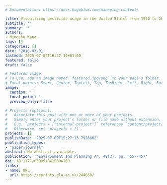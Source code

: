 ```yaml
---
# Documentation: https://docs.hugoblox.com/managing-content/

title: Visualizing pesticide usage in the United States from 1992 to 2009
subtitle: ''
summary: ''
authors:
- Mingshu Wang
tags: []
categories: []
date: '2016-03-01'
lastmod: 2025-07-09T16:27:14+01:00
featured: false
draft: false

# Featured image
# To use, add an image named `featured.jpg/png` to your page's folder.
# Focal points: Smart, Center, TopLeft, Top, TopRight, Left, Right, BottomLeft, Bottom, BottomRight.
image:
  caption: ''
  focal_point: ''
  preview_only: false

# Projects (optional).
#   Associate this post with one or more of your projects.
#   Simply enter your project's folder or file name without extension.
#   E.g. `projects = ["internal-project"]` references `content/project/deep-learning/index.md`.
#   Otherwise, set `projects = []`.
projects: []
publishDate: '2025-07-09T15:27:13.792800Z'
publication_types:
- "paper-journal"
abstract: No abstract available.
publication: '*Environment and Planning A*, 48(3), pp. 455--457'
doi: 10.1177/0308518X15604760
links:
- name: URL
  url: https://eprints.gla.ac.uk/244650/
---
```

